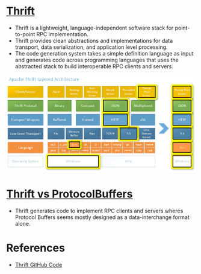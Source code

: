 
# [Thrift](https://thrift.apache.org)

- Thrift is a lightweight, language-independent software stack for point-to-point RPC implementation. 
- Thrift provides clean abstractions and implementations for data transport, data serialization, and application level processing. 
- The code generation system takes a simple definition language as input and generates code across programming languages that uses the abstracted stack to build interoperable RPC clients and servers.

![img.png](../assets/thrift_img.png)

# [Thrift vs ProtocolBuffers](https://stackoverflow.com/questions/69316/biggest-differences-of-thrift-vs-protocol-buffers)
- Thrift generates code to implement RPC clients and servers wheres Protocol Buffers seems mostly designed as a data-interchange format alone.

# References
- [Thrift GitHub Code](https://github.com/apache/thrift)